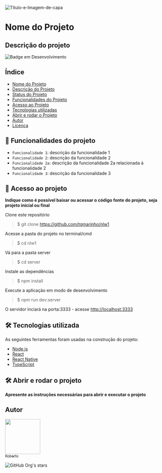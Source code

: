 
![Título-e-Imagem-de-capa](https://www.desktopbackground.org/p/2013/11/04/664543_gtd-wallpapers_1920x1200_h.jpg "GTD")

# Nome do Projeto 

## Descrição do projeto

![Badge em Desenvolvimento](http://img.shields.io/static/v1?label=STATUS&message=EM%20DESENVOLVIMENTO&color=GREEN&style=for-the-badge)

## Índice 

* [Nome do Projeto](#nome-do-projeto)
* [Descrição do Projeto](#descrição-do-projeto)
* [Status do Projeto](#Badge-em-desenvolvimento)
* [Funcionalidades do Projeto](#funcionalidades-do-projeto)
* [Acesso ao Projeto](#acesso-ao-projeto)
* [Tecnologias utilizadas](#tecnologias-utilizadas)
* [Abrir e rodar o Projeto](#abrir-e-rodar-o-projeto)
* [Autor](#autor)
* [Licença](#licença)

## :hammer: Funcionalidades do projeto

- `Funcionalidade 1`: descrição da funcionalidade 1
- `Funcionalidade 2`: descrição da funcionalidade 2
- `Funcionalidade 2a`: descrição da funcionalidade 2a relacionada à funcionalidade 2
- `Funcionalidade 3`: descrição da funcionalidade 3

## 📁 Acesso ao projeto

**Indique como é possível baixar ou acessar o código fonte do projeto, seja projeto inicial ou final**

Clone este repositório
>$ git clone <https://github.com/tgmarinho/nlw1>

Acesse a pasta do projeto no terminal/cmd
>$ cd nlw1

Vá para a pasta server
>$ cd server

Instale as dependências
>$ npm install

Execute a aplicação em modo de desenvolvimento
>$ npm run dev:server

O servidor inciará na porta:3333 - acesse <http://localhost:3333> 

## 🛠 Tecnologias utilizada

As seguintes ferramentas foram usadas na construção do projeto:

- [Node.js](https://nodejs.org/en/)
- [React](https://pt-br.reactjs.org/)
- [React Native](https://reactnative.dev/)
- [TypeScript](https://www.typescriptlang.org/)

## 🛠️ Abrir e rodar o projeto

**Apresente as instruções necessárias para abrir e executar o projeto**

## Autor

[<img src="https://avatars.githubusercontent.com/u/60302359?v=4" width=115><br><sub>Roberto</sub>](https://github.com/robizac)

![GitHub Org's stars](https://img.shields.io/github/stars/robizac?style=social)
